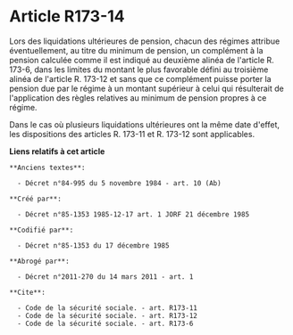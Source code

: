 # Article R173-14

Lors des liquidations ultérieures de pension, chacun des régimes attribue éventuellement, au titre du minimum de pension, un
complément à la pension calculée comme il est indiqué au deuxième alinéa de l'article R. 173-6, dans les limites du montant
le plus favorable défini au troisième alinéa de l'article R. 173-12 et sans que ce complément puisse porter la pension due
par le régime à un montant supérieur à celui qui résulterait de l'application des règles relatives au minimum de pension
propres à ce régime. 

Dans le cas où plusieurs liquidations ultérieures ont la même date d'effet, les dispositions des articles R. 173-11 et R.
173-12 sont applicables.

**Liens relatifs à cet article**

	**Anciens textes**:

	  - Décret n°84-995 du 5 novembre 1984 - art. 10 (Ab)

	**Créé par**:

	  - Décret n°85-1353 1985-12-17 art. 1 JORF 21 décembre 1985

	**Codifié par**:

	  - Décret n°85-1353 du 17 décembre 1985

	**Abrogé par**:

	  - Décret n°2011-270 du 14 mars 2011 - art. 1

	**Cite**:

	  - Code de la sécurité sociale. - art. R173-11
	  - Code de la sécurité sociale. - art. R173-12
	  - Code de la sécurité sociale. - art. R173-6
